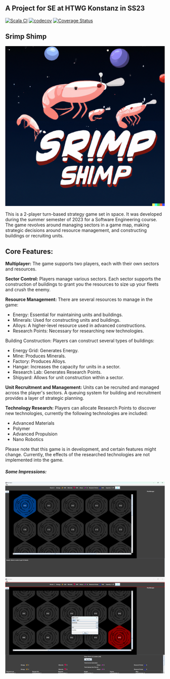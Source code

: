 ## A Project for SE at HTWG Konstanz in SS23

[![Scala CI](https://github.com/andre-koe/another-scala-game/actions/workflows/scala.yml/badge.svg?branch=development)](https://github.com/andre-koe/another-scala-game/actions/workflows/scala.yml)
[![codecov](https://codecov.io/gh/andre-koe/another-scala-game/branch/development/graph/badge.svg?token=ZBBnZJAtI2)](https://codecov.io/gh/andre-koe/another-scala-game)
[![Coverage Status](https://coveralls.io/repos/github/andre-koe/another-scala-game/badge.svg?branch=development)](https://coveralls.io/github/andre-koe/another-scala-game?branch=development)

## Srimp Shimp

![alt text](src/main/resources/images/logo.png "Logo Title")

This is a 2-player turn-based strategy game set in space. It was developed during the summer semester of 2023 for a Software Engineering course. The game revolves around managing sectors in a game map, making strategic decisions around resource management, and constructing buildings or recruiting units.

## Core Features:
**Multiplayer:** The game supports two players, each with their own sectors and resources.

**Sector Control:** Players manage various sectors. Each sector supports the construction of buildings to grant you the resources to size up your fleets and crush the enemy.

**Resource Management:** There are several resources to manage in the game:

- Energy: Essential for maintaining units and buildings.
- Minerals: Used for constructing units and buildings.
- Alloys: A higher-level resource used in advanced constructions.
- Research Points: Necessary for researching new technologies.

Building Construction: Players can construct several types of buildings:

- Energy Grid: Generates Energy.
- Mine: Produces Minerals.
- Factory: Produces Alloys.
- Hangar: Increases the capacity for units in a sector.
- Research Lab: Generates Research Points.
- Shipyard: Allows for unit construction within a sector.

**Unit Recruitment and Management:** Units can be recruited and managed across the player's sectors. A queuing system for building and recruitment provides a layer of strategic planning.

**Technology Research:** Players can allocate Research Points to discover new technologies, currently the following technologies are included:

- Advanced Materials
- Polymer
- Advanced Propulsion
- Nano Robotics

Please note that this game is in development, and certain features might change. Currently, the effects of the researched technologies are not implemented into the game. 

##### Some Impressions:

![alt text](src/main/resources/images/2023-06-25_19h47_03.png "Start Screen")
![alt text](src/main/resources/images/2023-06-25_20h01_28.png "Red Player turn with Buy/Sell modal open")
